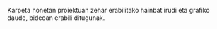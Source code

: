 Karpeta honetan proiektuan zehar erabilitako hainbat irudi eta grafiko daude, bideoan erabili ditugunak.
